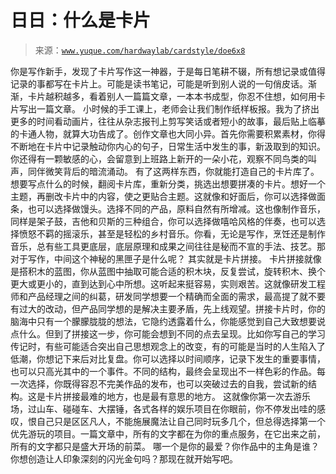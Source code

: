 # 日日：什么是卡片

> 来源：[`www.yuque.com/hardwaylab/cardstyle/doe6x8`](https://www.yuque.com/hardwaylab/cardstyle/doe6x8)

<ne-p id="70a6ada86a2cd65293df46bb2ccd8364_p_1" data-lake-id="70a6ada86a2cd65293df46bb2ccd8364_p_1"><ne-text id="u08c704da">你是写作新手，发现了卡片写作这一神器，于是每日笔耕不辍，所有想记录或值得记录的事都写在卡片上。可能是读书笔记，可能是听到别人说的一句俏皮话。渐渐，卡片越积越多，看着别人一篇篇文章，一本本书成型，你忍不住想，如何用卡片写出一篇文章。</ne-text></ne-p> <ne-p id="8407d940285ceca0d380d7a890b23e1e_p_3" data-lake-id="8407d940285ceca0d380d7a890b23e1e_p_3"><ne-text id="udf11bb14">小时候的手工课上，老师会让我们制作纸样板报。我为了挤出更多的时间看动画片，往往从杂志报刊上剪写笑话或者短小的故事，最后贴上临摹的卡通人物，就算大功告成了。创作文章也大同小异。首先你需要积累素材，你得不断地在卡片中记录触动你内心的句子，日常生活中发生的事，新汲取到的知识。</ne-text></ne-p> <ne-p id="c3c24d62baab673155b5c549d59a1a27_p_5" data-lake-id="c3c24d62baab673155b5c549d59a1a27_p_5"><ne-text id="udcd68d02">你还得有一颗敏感的心，会留意到上班路上新开的一朵小花，观察不同鸟类的叫声，同伴微笑背后的暗流涌动。</ne-text></ne-p> <ne-p id="59280eaa884cd34b9fa0ed6b21802b4c_p_7" data-lake-id="59280eaa884cd34b9fa0ed6b21802b4c_p_7"><ne-text id="u4800fd2a">有了这两样东西，你就能打造自己的卡片库了。想要写点什么的时候，翻阅卡片库，重新分类，挑选出想要拼凑的卡片。想好一个主题，再删改卡片中的内容，使之更贴合主题。这就像和好面后，你可以选择做面条，也可以选择做馒头。选择不同的产品，原料自然有所增减。这也像制作音乐，同样是架子鼓，吉他和贝斯的三种组合，你可以选择做嘻哈风格的伴奏，也可以选择愤怒不羁的摇滚乐，甚至是轻松的乡村音乐。你看，无论是写作，烹饪还是制作音乐，总有些工具更底层，底层原理和成果之间往往是秘而不宣的手法、技艺。那对于写作，中间这个神秘的黑匣子是什么呢？</ne-text></ne-p> <ne-p id="d3ca913c57f2fc76bd1d617c4e38d159_p_9" data-lake-id="d3ca913c57f2fc76bd1d617c4e38d159_p_9"><ne-text id="u6b21c66a">其实就是卡片拼接。</ne-text></ne-p> <ne-p id="4c721e52a9cc6be55542773bdc70cba2_p_11" data-lake-id="4c721e52a9cc6be55542773bdc70cba2_p_11"><ne-text id="u302fef85">卡片拼接就像是搭积木的蓝图，你从蓝图中抽取可能合适的积木块，反复尝试，旋转积木、换个更大或更小的，直到达到心中所想。这听起来挺容易，实则艰苦。这就像研发工程师和产品经理之间的纠葛，研发同学想要一个精确而全面的需求，最高提了就不要有过大的改动，但产品同学想的是解决主要矛盾，先上线观望。拼接卡片时，你的脑海中只有一个朦朦胧胧的想法，它隐约透露着什么，你能感觉到自己大致想要说点什么。但到了拼接这一步，你可能会想到不同的点去呈现。比如你写自己的学习传记时，有些可能适合突出自己思想观念上的改变，有的可能是当时的人生陷入了低潮，你想记下来后对比复盘。你可以选择以时间顺序，记录下发生的重要事情，也可以只高光其中的一个事件。不同的结构，最终会呈现出不一样色彩的作品。每一次选择，你既得容忍不完美作品的发布，也可以突破过去的自我，尝试新的结构。这是卡片拼接最难的地方，也是最有意思的地方。</ne-text></ne-p> <ne-p id="33c0161d4435255233320c2e28e71678_p_13" data-lake-id="33c0161d4435255233320c2e28e71678_p_13"><ne-text id="u28815350">这就像你第一次去游乐场，过山车、碰碰车、大摆锤，各式各样的娱乐项目在你眼前，你不停发出哇的感叹，恨自己只是区区凡人，不能施展魔法让自己同时玩多几个，但总得选择第一个优先游玩的项目。一篇文章中，所有的文字都在为你的重点服务，在它出来之前，所有的文字都只是盛大开场的前菜。</ne-text></ne-p> <ne-p id="495f205a9ff9f2f791664434eaaf30e0_p_15" data-lake-id="495f205a9ff9f2f791664434eaaf30e0_p_15"><ne-text id="udb2e1506">哪一个是你的最爱？你作品中的主角是谁？你想创造让人印象深刻的闪光金句吗？那现在就开始写吧。</ne-text></ne-p>